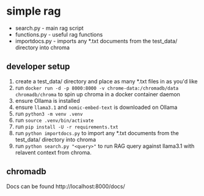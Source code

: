 # simple rag

- search.py - main rag script
- functions.py - useful rag functions
- importdocs.py - imports any *.txt documents from the test_data/ directory into chroma

## developer setup

1.  create a test_data/ directory and place as many *.txt files in as you'd like
2.  run `docker run -d -p 8000:8000 -v chrome-data:/chromadb/data chromadb/chroma` to spin up chroma in a docker container daemon
3.  ensure Ollama is installed
4.  ensure `llama3.1` and `nomic-embed-text` is downloaded on Ollama
5.  run `python3 -m venv .venv`
6.  run `source .venv/bin/activate`
7.  run `pip install -U -r requirements.txt`
8.  run `python importdocs.py` to import any *.txt documents from the test_data/ directory into chroma
9.  run `python search.py "<query>"` to run RAG query against llama3.1 with relavent context from chroma.

## chromadb

Docs can be found http://localhost:8000/docs/
